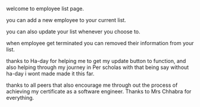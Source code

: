 welcome to employee list page.

you can add a new employee to your current list.

you can also update your list whenever you choose to.

when employee get terminated you can removed their information from your list.

thanks to Ha-day for helping me to get my update button to function,
 and also helping through my journey in Per scholas with that being say without ha-day i wont made made it this far.


 thanks to all peers that also encourage me through out the process of achieving my certificate as a software engineer.
 Thanks to Mrs Chhabra for everything.
